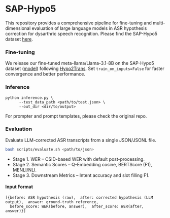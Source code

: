 # SAP-Hypo5

This repository provides a comprehensive pipeline for fine-tuning and multi-dimensional evaluation of large language models in ASR hypothesis correction for dysarthric speech recognition. Please find the SAP-Hypo5 dataset [here](https://huggingface.co/datasets/xiuwenz2/SAP-Hypo5).

### Fine-tuning
We release our fine-tuned meta-llama/Llama-3.1-8B on the SAP-Hypo5 dataset ([model](https://huggingface.co/xiuwenz2/Llama-3.1-8B-ft-SAP-Hypo5)) following [Hypo2Trans](https://github.com/Hypotheses-Paradise/Hypo2Trans). Set ```train_on_inputs=False``` for faster convergence and better performance.

### Inference
```
python inference.py \
      --test_data_path <path/to/test.json> \
      --out_dir <dir/to/output>
```
For prompter and prompt templates, please check the original repo.

### Evaluation
Evaluate LLM-corrected ASR transcripts from a single JSON/JSONL file.

```bash
bash scripts/evaluate.sh <path/to/json>
```

- Stage 1. WER – CSID-based WER with default post-processing.
- Stage 2. Semantic Scores – Q-Embedding cosine, BERTScore (F1), MENLI/NLI.
- Stage 3. Downstream Metrics – Intent accuracy and slot filling F1.

#### Input Format
```
[{before: ASR hypothesis (raw),  after: corrected hypothesis (LLM output),  answer: ground-truth reference,
  before_score: WER(before, answer),  after_score: WER(after, answer)}]
```
